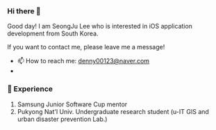 ### Hi there 👋

Good day! I am SeongJu Lee who is interested in iOS application development from South Korea.

If you want to contact me, please leave me a message!

- 📫 How to reach me: denny00123@naver.com
- 


### 🌟 Experience
1. Samsung Junior Software Cup mentor
2. Pukyong Nat'l Univ. Undergraduate research student (u-IT GIS and urban disaster prevention Lab.)

<!--
**sj-lee98/sj-lee98** is a ✨ _special_ ✨ repository because its `README.md` (this file) appears on your GitHub profile.

Here are some ideas to get you started:

- 🔭 I’m currently working on ...
- 🌱 I’m currently learning ...
- 👯 I’m looking to collaborate on ...
- 🤔 I’m looking for help with ...
- 💬 Ask me about ...
- 📫 How to reach me: ...
- 😄 Pronouns: ...
- ⚡ Fun fact: ...
-->
